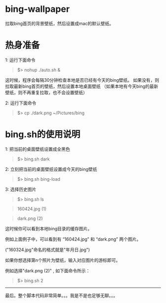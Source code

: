 # bing-wallpaper
拉取bing首页的背景壁纸，然后设置成mac的默认壁纸。

# 热身准备
1: 运行下面命令 
> $> nohup ./auto.sh &
  
  这时候，程序会每隔30分钟检查本地是否已经有今天的bing壁纸。
  如果没有，则拉取最新bing首页的壁纸，然后设置本地桌面壁纸
  （如果本地有今天bing的最新壁纸，则不再重复拉取，也不会设置壁纸）
  
2: 运行下面命令
  
> $> cp ./dark.png ~/Pictures/bing

# bing.sh的使用说明
1: 把当前的桌面壁纸设置成全黑色
> $> bing.sh dark
  
2: 立刻把当前的桌面壁纸设置成今天的bing壁纸
> $> bing.sh bing-load

3: 选择历史图片
> $> bing.sh ls

> 160424.jpg (1)

> dark.png (2)

这时候你可以看到本地bing目录的缓存图片。

例如上面例子中，可以看到有 “160424.jpg” 和 “dark.png” 两个图片。

("160324.jpg"命名的格式就是"年月日.jpg")

如果你想选择第n个照片为壁纸，输入对应图片的游标即可。

例如选择"dark.png (2)" , 如下面命令所示：
> $> bing.sh 2

---
最后。整个脚本代码非常简单。。。我是不是也足够无聊。。。
